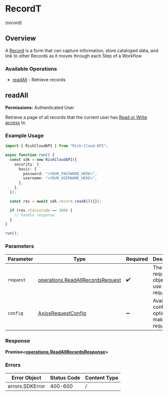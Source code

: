 # RecordT
(*record*)

## Overview

A [Record](https://help.logicgate.com/hc/en-us/articles/4402683104020-Complete-a-Record) is a form that can capture information, store cataloged data, and link to other Records as it moves through each Step of a Workflow

### Available Operations

* [readAll](#readall) - Retrieve records

## readAll

**Permissions:** Authenticated User

Retrieve a page of all records that the current user has [Read or Write access](https://help.logicgate.com/hc/en-us/articles/4402683227156-Permission-Sets-) to.

### Example Usage

```typescript
import { RiskCloudAPI } from "Risk-Cloud-API";

async function run() {
  const sdk = new RiskCloudAPI({
    security: {
      basic: {
        password: "<YOUR_PASSWORD_HERE>",
        username: "<YOUR_USERNAME_HERE>",
      },
    },
  });

  const res = await sdk.record.readAll({});

  if (res.statusCode == 200) {
    // handle response
  }
}

run();
```

### Parameters

| Parameter                                                                                | Type                                                                                     | Required                                                                                 | Description                                                                              |
| ---------------------------------------------------------------------------------------- | ---------------------------------------------------------------------------------------- | ---------------------------------------------------------------------------------------- | ---------------------------------------------------------------------------------------- |
| `request`                                                                                | [operations.ReadAllRecordsRequest](../../sdk/models/operations/readallrecordsrequest.md) | :heavy_check_mark:                                                                       | The request object to use for the request.                                               |
| `config`                                                                                 | [AxiosRequestConfig](https://axios-http.com/docs/req_config)                             | :heavy_minus_sign:                                                                       | Available config options for making requests.                                            |


### Response

**Promise<[operations.ReadAllRecordsResponse](../../sdk/models/operations/readallrecordsresponse.md)>**
### Errors

| Error Object    | Status Code     | Content Type    |
| --------------- | --------------- | --------------- |
| errors.SDKError | 400-600         | */*             |
